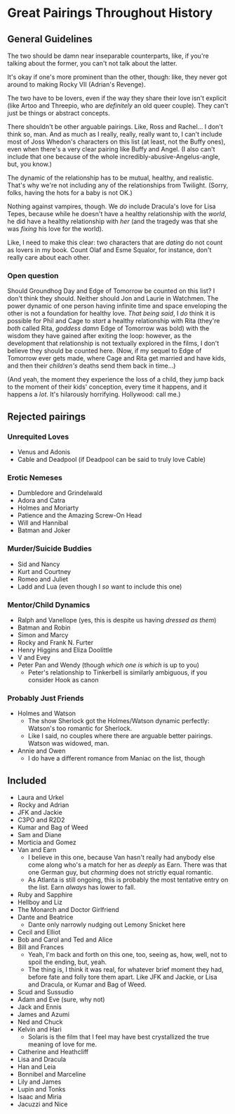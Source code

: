 # Great Pairings Throughout History

## General Guidelines

The two should be damn near inseparable counterparts, like, if you're talking about the former, you can't not talk about the latter.

It's okay if one's more prominent than the other, though: like, they never got around to making Rocky VII (Adrian's Revenge).

The two have to be lovers, even if the way they share their love isn't explicit (like Artoo and Threepio, who are *definitely* an old queer couple). They can't just be things or abstract concepts.

There shouldn't be other arguable pairings. Like, Ross and Rachel... I don't think so, man. And as much as I really, really, really want to, I can't include most of Joss Whedon's characters on this list (at least, not the Buffy ones), even when there's a very clear pairing like Buffy and Angel. (I also can't include that one because of the whole incredibly-abusive-Angelus-angle, but, you know.)

The dynamic of the relationship has to be mutual, healthy, and realistic. That's why we're not including any of the relationships from Twilight. (Sorry, folks, having the hots for a baby is not OK.)

Nothing against vampires, though. We *do* include Dracula's love for Lisa Tepes, because while he doesn't have a healthy relationship with the *world*, he did have a healthy relationship with *her* (and the tragedy was that she was *fixing* his love for the world).

Like, I need to make this clear: two characters that are *dating* do not count as lovers in my book. Count Olaf and Esme Squalor, for instance, don't really care about each other.

### Open question

Should Groundhog Day and Edge of Tomorrow be counted on this list? I don't think they should. Neither should Jon and Laurie in Watchmen. The power dynamic of one person having infinite time and space enveloping the other is not a foundation for healthy love. *That being said*, I *do* think it is possible for Phil and Cage to *start* a healthy relationship with Rita (they're *both* called Rita, *goddess damn* Edge of Tomorrow was bold) with the wisdom they have gained after exiting the loop: however, as the development that relationship is not textually explored in the films, I don't believe they should be counted here. (Now, if my sequel to Edge of Tomorrow ever gets made, where Cage and Rita get married and have kids, and then their *children's* deaths send them back in time...)

(And yeah, the moment they experience the loss of a child, they jump back to the moment of their kids' conception, every time it happens, and it happens a *lot*. It's hilarously horrifying. Hollywood: call me.)

## Rejected pairings

### Unrequited Loves

- Venus and Adonis
- Cable and Deadpool (if Deadpool can be said to truly love Cable)

### Erotic Nemeses

- Dumbledore and Grindelwald
- Adora and Catra
- Holmes and Moriarty
- Patience and the Amazing Screw-On Head
- Will and Hannibal
- Batman and Joker

### Murder/Suicide Buddies

- Sid and Nancy
- Kurt and Courtney
- Romeo and Juliet
- Ladd and Lua (even though I *so* want to include this one)

### Mentor/Child Dynamics

- Ralph and Vanellope (yes, this is despite us having *dressed as them*)
- Batman and Robin
- Simon and Marcy
- Rocky and Frank N. Furter
- Henry Higgins and Eliza Doolittle
- V and Evey
- Peter Pan and Wendy (though *which one is which* is up to you)
  - Peter's relationship to Tinkerbell is similarly ambiguous, if you consider Hook as canon

### Probably Just Friends

- Holmes and Watson
  - The show Sherlock got the Holmes/Watson dynamic perfectly: Watson's too romantic for Sherlock.
  - Like I said, no couples where there are arguable better pairings. Watson was widowed, man.
- Annie and Owen
  - I do have a different romance from Maniac on the list, though

## Included

- Laura and Urkel
- Rocky and Adrian
- JFK and Jackie
- C3PO and R2D2
- Kumar and Bag of Weed
- Sam and Diane
- Morticia and Gomez
- Van and Earn
  - I believe in this one, because Van hasn't really had anybody else come along who's a match for her as *deeply* as Earn. There was that one German guy, but *charming* does not strictly equal romantic.
  - As Atlanta is still ongoing, this is probably the most tentative entry on the list. Earn *always* has lower to fall.
- Ruby and Sapphire
- Hellboy and Liz
- The Monarch and Doctor Girlfriend
- Dante and Beatrice
  - Dante only narrowly nudging out Lemony Snicket here
- Cecil and Elliot
- Bob and Carol and Ted and Alice
- Bill and Frances
  - Yeah, I'm back and forth on this one, too, seeing as, how, well, not to spoil the ending, but, yeah.
  - The thing is, I think it was real, for whatever brief moment they had, before fate and folly tore them apart. Like JFK and Jackie, or Lisa and Dracula, or Kumar and Bag of Weed.
- Scud and Sussudio
- Adam and Eve (sure, why not)
- Jack and Ennis
- James and Azumi
- Ned and Chuck
- Kelvin and Hari
  - Solaris is the film that I feel may have best crystallized the true meaning of love for me.
- Catherine and Heathcliff
- Lisa and Dracula
- Han and Leia
- Bonnibel and Marceline
- Lily and James
- Lupin and Tonks
- Isaac and Miria
- Jacuzzi and Nice
